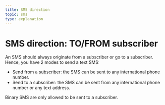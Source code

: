 ```yaml
---
title: SMS direction
topic: sms
type: explanation
---
```


# SMS direction: TO/FROM subscriber

An SMS should always originate from a subscriber or go to a subscriber.
Hence, you have 2 modes to send a text SMS:
- Send from a subscriber: the SMS can be sent to any international phone number. 
- Send to a subscriber: the SMS can be sent from any international phone number or any text address.

Binary SMS are only allowed to be sent to a subscriber.
